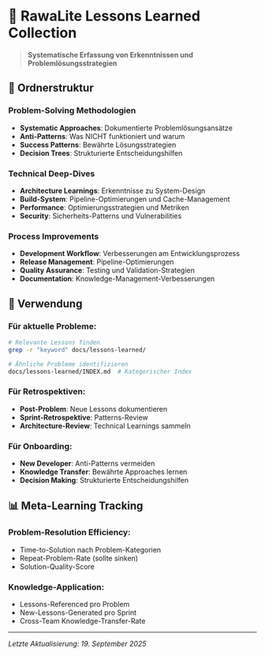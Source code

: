 # 🧠 RawaLite Lessons Learned Collection

> **Systematische Erfassung von Erkenntnissen und Problemlösungsstrategien**

## 📁 **Ordnerstruktur**

### **Problem-Solving Methodologien**
- **Systematic Approaches**: Dokumentierte Problemlösungsansätze
- **Anti-Patterns**: Was NICHT funktioniert und warum
- **Success Patterns**: Bewährte Lösungsstrategien
- **Decision Trees**: Strukturierte Entscheidungshilfen

### **Technical Deep-Dives**
- **Architecture Learnings**: Erkenntnisse zu System-Design
- **Build-System**: Pipeline-Optimierungen und Cache-Management  
- **Performance**: Optimierungsstrategien und Metriken
- **Security**: Sicherheits-Patterns und Vulnerabilities

### **Process Improvements**
- **Development Workflow**: Verbesserungen am Entwicklungsprozess
- **Release Management**: Pipeline-Optimierungen
- **Quality Assurance**: Testing und Validation-Strategien
- **Documentation**: Knowledge-Management-Verbesserungen

## 🎯 **Verwendung**

### **Für aktuelle Probleme:**
```bash
# Relevante Lessons finden
grep -r "keyword" docs/lessons-learned/

# Ähnliche Probleme identifizieren
docs/lessons-learned/INDEX.md  # Kategorischer Index
```

### **Für Retrospektiven:**
- **Post-Problem**: Neue Lessons dokumentieren
- **Sprint-Retrospektive**: Patterns-Review
- **Architecture-Review**: Technical Learnings sammeln

### **Für Onboarding:**
- **New Developer**: Anti-Patterns vermeiden
- **Knowledge Transfer**: Bewährte Approaches lernen
- **Decision Making**: Strukturierte Entscheidungshilfen

## 📊 **Meta-Learning Tracking**

### **Problem-Resolution Efficiency:**
- Time-to-Solution nach Problem-Kategorien
- Repeat-Problem-Rate (sollte sinken)
- Solution-Quality-Score

### **Knowledge-Application:**
- Lessons-Referenced pro Problem
- New-Lessons-Generated pro Sprint
- Cross-Team Knowledge-Transfer-Rate

---

*Letzte Aktualisierung: 19. September 2025*